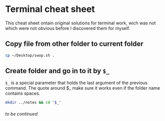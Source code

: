 # Terminal cheat sheet
This cheat sheet ontain original solutions for terminal work, wich was not which were not obvious before I discovered them for myself.
## Copy file from other folder to current folder
```bash
cp ~/Desktop/swop.sh .
```
## Create folder and go in to it by ```$_```
```$_``` is a special parameter that holds the last argument of the previous command. The quote around $_ make sure it works even if the folder name contains spaces.
```bash
mkdir ../notes && cd "$_"
```
###### to be continued
